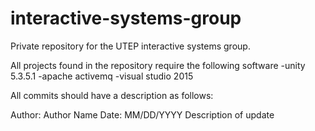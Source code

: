 # interactive-systems-group
Private repository for the UTEP interactive systems group.

All projects found in the repository require the following software
-unity 5.3.5.1 
-apache activemq 
-visual studio 2015 

All commits should have a description as follows: 

Author: Author Name 
Date: MM/DD/YYYY 
Description of update 
